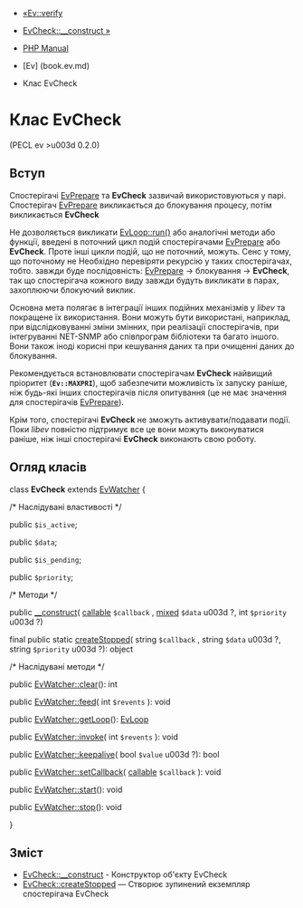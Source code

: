 - [«Ev::verify](ev.verify.md)
- [EvCheck::\_\_construct »](evcheck.construct.md)

- [PHP Manual](index.md)
- [Ev] (book.ev.md)
- Клас EvCheck

# Клас EvCheck

(PECL ev \>u003d 0.2.0)

## Вступ

Спостерігачі [EvPrepare](class.evprepare.md) та **EvCheck** зазвичай
використовуються у парі. Спостерігач [EvPrepare](class.evprepare.md)
викликається до блокування процесу, потім викликається **EvCheck**

Не дозволяється викликати [EvLoop::run()](evloop.run.md) або аналогічні
методи або функції, введені в поточний цикл подій
спостерігачами [EvPrepare](class.evprepare.md) або **EvCheck**. Проте
інші цикли подій, що не поточний, можуть. Сенс у тому, що поточному не
Необхідно перевіряти рекурсію у таких спостерігачах, тобто. завжди буде
послідовність: [EvPrepare](class.evprepare.md) -\> блокування -\>
**EvCheck**, так що спостерігача кожного виду завжди будуть викликати в
парах, захоплюючи блокуючий виклик.

Основна мета полягає в інтеграції інших подійних механізмів у
*libev* та покращене їх використання. Вони можуть бути використані,
наприклад, при відслідковуванні зміни змінних, при реалізації
спостерігачів, при інтегруванні NET-SNMP або
співпрограм бібліотеки та багато іншого. Вони також іноді корисні при
кешування даних та при очищенні даних до блокування.

Рекомендується встановлювати спостерігачам **EvCheck** найвищий пріоритет
(**`Ev::MAXPRI`**), щоб забезпечити можливість їх запуску раніше, ніж будь-які
інших спостерігачів після опитування (це не має значення для спостерігачів
[EvPrepare](class.evprepare.md)).

Крім того, спостерігачі **EvCheck** не зможуть активувати/подавати
події. Поки *libev* повністю підтримує все це вони можуть
виконуватися раніше, ніж інші спостерігачі **EvCheck** виконають свою
роботу.

## Огляд класів

class **EvCheck** extends [EvWatcher](class.evwatcher.md) {

/\* Наслідувані властивості \*/

public `$is_active`;

public `$data`;

public `$is_pending`;

public `$priority`;

/\* Методи \*/

public [\_\_construct](evcheck.construct.md)(
[callable](language.types.callable.md) `$callback` ,
[mixed](language.types.declarations.md#language.types.declarations.mixed)
`$data` u003d ?, int `$priority` u003d ?)

final public static [createStopped](evcheck.createstopped.md)( string
`$callback` , string `$data` u003d ?, string `$priority` u003d ?): object

/\* Наслідувані методи \*/

public [EvWatcher::clear](evwatcher.clear.md)(): int

public [EvWatcher::feed](evwatcher.feed.md)( int `$revents` ): void

public [EvWatcher::getLoop](evwatcher.getloop.md)():
[EvLoop](class.evloop.md)

public [EvWatcher::invoke](evwatcher.invoke.md)( int `$revents` ):
void

public [EvWatcher::keepalive](evwatcher.keepalive.md)( bool `$value` u003d
?): bool

public [EvWatcher::setCallback](evwatcher.setcallback.md)(
[callable](language.types.callable.md) `$callback` ): void

public [EvWatcher::start](evwatcher.start.md)(): void

public [EvWatcher::stop](evwatcher.stop.md)(): void

}

## Зміст

- [EvCheck::\_\_construct](evcheck.construct.md) - Конструктор
об'єкту EvCheck
- [EvCheck::createStopped](evcheck.createstopped.md) — Створює
зупинений екземпляр спостерігача EvCheck
